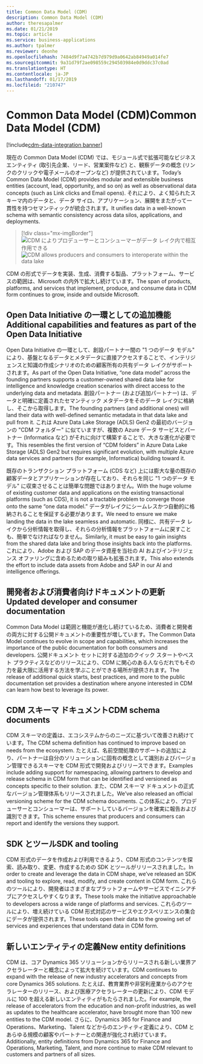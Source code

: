 ```yaml
---
title: Common Data Model (CDM)
description: Common Data Model (CDM)
author: theresapalmer
ms.date: 01/21/2019
ms.topic: article
ms.service: business-applications
ms.author: tpalmer
ms.reviewer: deonhe
ms.openlocfilehash: 7484d9f7a4742b7d979d9a0642ab84949a014fe7
ms.sourcegitcommit: 9a31d79f2ae098559c294503984e0d9ddc37c0ad
ms.translationtype: HT
ms.contentlocale: ja-JP
ms.lasthandoff: 01/17/2019
ms.locfileid: "210747"
---
```

# <a name="common-data-model-cdm"></a><span data-ttu-id="8d04e-103">Common Data Model (CDM)</span><span class="sxs-lookup"><span data-stu-id="8d04e-103">Common Data Model (CDM)</span></span>
[!include[cdm-data-integration banner](../includes/cdm-data-integration.md)]


<span data-ttu-id="8d04e-104">現在の Common Data Model (CDM) では、モジュール式で拡張可能なビジネス エンティティ (取引先企業、リード、営業案件など) と、観察データの概念 (リンクのクリックや電子メールのオープンなど) が提供されています。</span><span class="sxs-lookup"><span data-stu-id="8d04e-104">Today’s Common Data Model (CDM) provides modular and extensible business entities (account, lead, opportunity, and so on) as well as observational data concepts (such as Link clicks and Email opens).</span></span> <span data-ttu-id="8d04e-105">それにより、よく知られたスキーマ内のデータと、データ サイロ、アプリケーション、展開をまたがって一貫性を持つセマンティックが統合されます。</span><span class="sxs-lookup"><span data-stu-id="8d04e-105">It unifies data in a well-known schema with semantic consistency across data silos, applications, and deployments.</span></span>

> [!div class="mx-imgBorder"]
> <span data-ttu-id="8d04e-106">![CDM によりプロデューサーとコンシューマーがデータ レイク内で相互作用できる](media/common-data-model-cdm-1.png "CDM によりプロデューサーとコンシューマーがデータ レイク内で相互作用できる")</span><span class="sxs-lookup"><span data-stu-id="8d04e-106">![CDM allows producers and consumers to interoperate within the data lake](media/common-data-model-cdm-1.png "CDM allows producers and consumers to interoperate within the data lake")</span></span>

<span data-ttu-id="8d04e-107">CDM の形式でデータを実装、生成、消費する製品、プラットフォーム、サービスの範囲は、Microsoft の内外で拡大し続けています。</span><span class="sxs-lookup"><span data-stu-id="8d04e-107">The span of products, platforms, and services that implement, produce, and consume data in CDM form continues to grow, inside and outside Microsoft.</span></span>

## <a name="additional-capabilities-and-features-as-part-of-the-open-data-initiative"></a><span data-ttu-id="8d04e-108">Open Data Initiative の一環としての追加機能</span><span class="sxs-lookup"><span data-stu-id="8d04e-108">Additional capabilities and features as part of the Open Data Initiative</span></span>

<span data-ttu-id="8d04e-109">Open Data Initiative の一環として、創設パートナー間の "1 つのデータ モデル" により、基盤となるデータとメタデータに直接アクセスすることで、インテリジェンスと知識の作成シナリオのための顧客所有の共有データ レイクがサポートされます。</span><span class="sxs-lookup"><span data-stu-id="8d04e-109">As part of the Open Data Initiative, “one data model” across the founding partners supports a customer-owned shared data lake for intelligence and knowledge creation scenarios with direct access to the underlying data and metadata.</span></span> <span data-ttu-id="8d04e-110">創設パートナー (および追加パートナー) は、データと明確に定義されたセマンティック メタデータをそのデータ レイクに格納し、そこから取得します。</span><span class="sxs-lookup"><span data-stu-id="8d04e-110">The founding partners (and additional ones) will land their data with well-defined semantic metadata in that data lake and pull from it.</span></span> <span data-ttu-id="8d04e-111">これは Azure Data Lake Storage (ADLS) Gen2 の最初のバージョンの "CDM フォルダー" に似ていますが、複数の Azure データ サービスとパートナー (Informatica など) がそれに向けて構築することで、大きな進化が必要です。</span><span class="sxs-lookup"><span data-stu-id="8d04e-111">This resembles the first version of “CDM folders” in Azure Data Lake Storage (ADLS) Gen2 but requires significant evolution, with multiple Azure data services and partners (for example, Informatica) building toward it.</span></span>

<span data-ttu-id="8d04e-112">既存のトランザクション プラットフォーム (CDS など) 上には膨大な量の既存の顧客データとアプリケーションが存在しており、それらを同じ "1 つのデータ モデル" に収束させることは簡単な問題ではありません。</span><span class="sxs-lookup"><span data-stu-id="8d04e-112">With the huge volume of existing customer data and applications on the existing transactional platforms (such as CDS), it is not a tractable problem to converge those onto the same “one data model.”</span></span> <span data-ttu-id="8d04e-113">データがレイクにシームレスかつ自動的に格納されることを保証する必要があります。</span><span class="sxs-lookup"><span data-stu-id="8d04e-113">We need to ensure we make landing the data in the lake seamless and automatic.</span></span> <span data-ttu-id="8d04e-114">同様に、共有データ レイクから分析情報を取得し、それらの分析情報をプラットフォームに戻すことも、簡単でなければなりません。</span><span class="sxs-lookup"><span data-stu-id="8d04e-114">Similarly, it must be easy to gain insights from the shared data lake and bring those insights back into the platforms.</span></span> <span data-ttu-id="8d04e-115">これにより、Adobe および SAP のデータ資産を当社の AI およびインテリジェンス オファリングに含めるための取り組みも拡張されます。</span><span class="sxs-lookup"><span data-stu-id="8d04e-115">This also extends the effort to include data assets from Adobe and SAP in our AI and intelligence offerings.</span></span>

## <a name="updated-developer-and-consumer-documentation"></a><span data-ttu-id="8d04e-116">開発者および消費者向けドキュメントの更新</span><span class="sxs-lookup"><span data-stu-id="8d04e-116">Updated developer and consumer documentation</span></span>

<span data-ttu-id="8d04e-117">Common Data Model は範囲と機能が進化し続けているため、消費者と開発者の両方に対する公開ドキュメントの重要性が増しています。</span><span class="sxs-lookup"><span data-stu-id="8d04e-117">The Common Data Model continues to evolve in scope and capabilities, which increases the importance of the public documentation for both consumers and developers.</span></span> <span data-ttu-id="8d04e-118">公開ドキュメント セットに対する追加のクイック スタートやベスト プラクティスなどのリリースにより、CDM に関心のある人ならだれでもその力を最大限に活用する方法を学ぶことができる場所が提供されます。</span><span class="sxs-lookup"><span data-stu-id="8d04e-118">The release of additional quick starts, best practices, and more to the public documentation set provides a destination where anyone interested in CDM can learn how best to leverage its power.</span></span>

## <a name="cdm-schema-documents"></a><span data-ttu-id="8d04e-119">CDM スキーマ ドキュメント</span><span class="sxs-lookup"><span data-stu-id="8d04e-119">CDM schema documents</span></span>

<span data-ttu-id="8d04e-120">CDM スキーマの定義は、エコシステムからのニーズに基づいて改善され続けています。</span><span class="sxs-lookup"><span data-stu-id="8d04e-120">The CDM schema definition has continued to improve based on needs from the ecosystem.</span></span> <span data-ttu-id="8d04e-121">たとえば、名前空間処理のサポートの追加により、パートナーは自分のソリューションに固有の概念として識別およびバージョン管理できるスキーマを CDM 形式で開発およびリリースできます。</span><span class="sxs-lookup"><span data-stu-id="8d04e-121">Examples include adding support for namespacing, allowing partners to develop and release schema in CDM form that can be identified and versioned as concepts specific to their solution.</span></span> <span data-ttu-id="8d04e-122">また、CDM スキーマ ドキュメントの正式なバージョン管理体系もリリースされました。</span><span class="sxs-lookup"><span data-stu-id="8d04e-122">We’ve also released an official versioning scheme for the CDM schema documents.</span></span> <span data-ttu-id="8d04e-123">この体系により、プロデューサーとコンシューマーは、サポートしているバージョンを確実に報告および識別できます。</span><span class="sxs-lookup"><span data-stu-id="8d04e-123">This scheme ensures that producers and consumers can report and identify the versions they support.</span></span>

## <a name="sdk-and-tooling"></a><span data-ttu-id="8d04e-124">SDK とツール</span><span class="sxs-lookup"><span data-stu-id="8d04e-124">SDK and tooling</span></span>

<span data-ttu-id="8d04e-125">CDM 形式のデータを作成および利用できるよう、CDM 形式のコンテンツを探索、読み取り、変更、作成するための SDK とツールがリリースされました。</span><span class="sxs-lookup"><span data-stu-id="8d04e-125">In order to create and leverage the data in CDM shape, we’ve released an SDK and tooling to explore, read, modify, and create content in CDM form.</span></span> <span data-ttu-id="8d04e-126">これらのツールにより、開発者はさまざまなプラットフォームやサービスでイニシアチブにアクセスしやすくなります。</span><span class="sxs-lookup"><span data-stu-id="8d04e-126">These tools make the initiative approachable to developers across a wide range of platforms and services.</span></span> <span data-ttu-id="8d04e-127">これらのツールにより、増え続けている CDM 形式対応のサービスやエクスペリエンスの集合にデータが提供されます。</span><span class="sxs-lookup"><span data-stu-id="8d04e-127">These tools open their data to the growing set of services and experiences that understand data in CDM form.</span></span>

## <a name="new-entity-definitions"></a><span data-ttu-id="8d04e-128">新しいエンティティの定義</span><span class="sxs-lookup"><span data-stu-id="8d04e-128">New entity definitions</span></span>

<span data-ttu-id="8d04e-129">CDM は、コア Dynamics 365 ソリューションからリリースされる新しい業界アクセラレーターと概念によって拡大を続けています。</span><span class="sxs-lookup"><span data-stu-id="8d04e-129">CDM continues to expand with the release of new industry accelerators and concepts from core Dynamics 365 solutions.</span></span> <span data-ttu-id="8d04e-130">たとえば、教育業界や非営利産業からのアクセラレーターのリリース、および医療アクセラレーターの更新により、CDM モデルに 100 を超える新しいエンティティがもたらされました。</span><span class="sxs-lookup"><span data-stu-id="8d04e-130">For example, the release of accelerators from the education and non-profit industries, as well as updates to the healthcare accelerator, have brought more than 100 new entities to the CDM model.</span></span> <span data-ttu-id="8d04e-131">さらに、Dynamics 365 for Finance and Operations、Marketing、Talent などからのエンティティ定義により、CDM とあらゆる規模の顧客やパートナーとの関連が強化され続けています。</span><span class="sxs-lookup"><span data-stu-id="8d04e-131">Additionally, entity definitions from Dynamics 365 for Finance and Operations, Marketing, Talent, and more continue to make CDM relevant to customers and partners of all sizes.</span></span>
